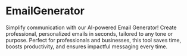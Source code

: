 # EmailGenerator
Simplify communication with our AI-powered Email Generator! Create professional, personalized emails in seconds, tailored to any tone or purpose. Perfect for professionals and businesses, this tool saves time, boosts productivity, and ensures impactful messaging every time.
